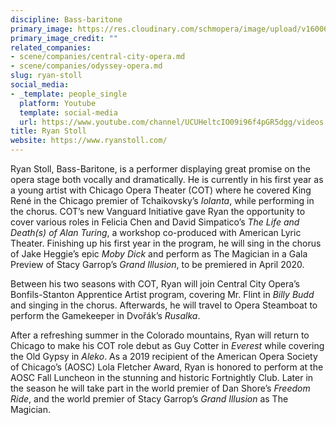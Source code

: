 ```yaml
---
discipline: Bass-baritone
primary_image: https://res.cloudinary.com/schmopera/image/upload/v1600626556/media/2020/09/RyanStoll_xamamz.jpg
primary_image_credit: ""
related_companies:
- scene/companies/central-city-opera.md
- scene/companies/odyssey-opera.md
slug: ryan-stoll
social_media:
- _template: people_single
  platform: Youtube
  template: social-media
  url: https://www.youtube.com/channel/UCUHeltcIO09i96f4pGR5dgg/videos
title: Ryan Stoll
website: https://www.ryanstoll.com/
---
```

Ryan Stoll, Bass-Baritone, is a performer displaying great promise on the opera stage both vocally and dramatically.  He is currently in his first year as a young artist with Chicago Opera Theater (COT) where he covered King René in the Chicago premier of Tchaikovsky’s _Iolanta_, while performing in the chorus.  COT’s new Vanguard Initiative gave Ryan the opportunity to cover various roles in Felicia Chen and David Simpatico’s _The Life and Death(s) of Alan Turing_, a workshop co-produced with American Lyric Theater.  Finishing up his first year in the program, he will sing in the chorus of Jake Heggie’s epic _Moby Dick_ and perform as The Magician in a Gala Preview of Stacy Garrop’s _Grand Illusion_, to be premiered in April 2020.  

Between his two seasons with COT, Ryan will join Central City Opera’s Bonfils-Stanton Apprentice Artist program, covering Mr. Flint in _Billy Budd_ and singing in the chorus.  Afterwards, he will travel to Opera Steamboat to perform the Gamekeeper in Dvořák’s _Rusalka_. 

After a refreshing summer in the Colorado mountains, Ryan will return to Chicago to make his COT role debut as Guy Cotter in _Everest_ while covering the Old Gypsy in _Aleko_. As a 2019 recipient of the American Opera Society of Chicago’s (AOSC) Lola Fletcher Award, Ryan is honored to perform at the AOSC Fall Luncheon in the stunning and historic Fortnightly Club.  Later in the season he will take part in the world premier of Dan Shore’s _Freedom Ride_, and the world premier of Stacy Garrop’s _Grand Illusion_ as The Magician.